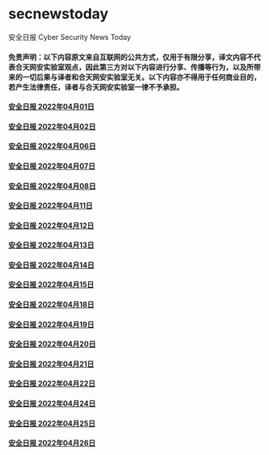 # secnewstoday

安全日报 Cyber Security News Today

#### 免责声明：以下内容原文来自互联网的公共方式，仅用于有限分享，译文内容不代表合天网安实验室观点，因此第三方对以下内容进行分享、传播等行为，以及所带来的一切后果与译者和合天网安实验室无关。以下内容亦不得用于任何商业目的，若产生法律责任，译者与合天网安实验室一律不予承担。

#### [安全日报 2022年04月01日](https://github.com/hetianlab/secnewstoday/blob/master/Apr.2022/secnews-20220401.md)
#### [安全日报 2022年04月02日](https://github.com/hetianlab/secnewstoday/blob/master/Apr.2022/secnews-20220402.md)
#### [安全日报 2022年04月06日](https://github.com/hetianlab/secnewstoday/blob/master/Apr.2022/secnews-20220406.md)
#### [安全日报 2022年04月07日](https://github.com/hetianlab/secnewstoday/blob/master/Apr.2022/secnews-20220407.md)
#### [安全日报 2022年04月08日](https://github.com/hetianlab/secnewstoday/blob/master/Apr.2022/secnews-20220408.md)
#### [安全日报 2022年04月11日](https://github.com/hetianlab/secnewstoday/blob/master/Apr.2022/secnews-20220411.md)
#### [安全日报 2022年04月12日](https://github.com/hetianlab/secnewstoday/blob/master/Apr.2022/secnews-20220412.md)
#### [安全日报 2022年04月13日](https://github.com/hetianlab/secnewstoday/blob/master/Apr.2022/secnews-20220413.md)
#### [安全日报 2022年04月14日](https://github.com/hetianlab/secnewstoday/blob/master/Apr.2022/secnews-20220414.md)
#### [安全日报 2022年04月15日](https://github.com/hetianlab/secnewstoday/blob/master/Apr.2022/secnews-20220415.md)
#### [安全日报 2022年04月18日](https://github.com/hetianlab/secnewstoday/blob/master/Apr.2022/secnews-20220418.md)
#### [安全日报 2022年04月19日](https://github.com/hetianlab/secnewstoday/blob/master/Apr.2022/secnews-20220419.md)
#### [安全日报 2022年04月20日](https://github.com/hetianlab/secnewstoday/blob/master/Apr.2022/secnews-20220420.md)
#### [安全日报 2022年04月21日](https://github.com/hetianlab/secnewstoday/blob/master/Apr.2022/secnews-20220421.md)
#### [安全日报 2022年04月22日](https://github.com/hetianlab/secnewstoday/blob/master/Apr.2022/secnews-20220422.md)
#### [安全日报 2022年04月24日](https://github.com/hetianlab/secnewstoday/blob/master/Apr.2022/secnews-20220424.md)
#### [安全日报 2022年04月25日](https://github.com/hetianlab/secnewstoday/blob/master/Apr.2022/secnews-20220425.md)
#### [安全日报 2022年04月26日](https://github.com/hetianlab/secnewstoday/blob/master/Apr.2022/secnews-20220426.md)
